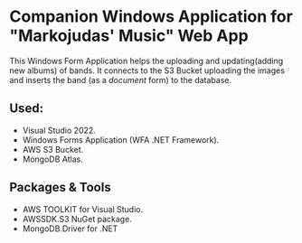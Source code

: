 <!-- markdownlint-disable -->

# Companion Windows Application for "Markojudas' Music" Web App

This Windows Form Application helps the uploading and updating(adding new albums) of bands.
It connects to the S3 Bucket uploading the images and inserts the band (as a <em>document</em> form) to the database.

## Used:

<ul>
    <li>Visual Studio 2022.</li>
    <li>Windows Forms Application (WFA .NET Framework).</li>
    <li>AWS S3 Bucket.</li>
    <li>MongoDB Atlas.</li>
</ul>

## Packages & Tools

<ul>
    <li>AWS TOOLKIT for Visual Studio.</li>
    <li>AWSSDK.S3 NuGet package.</li>
    <li>MongoDB.Driver for .NET</li>
</ul>
